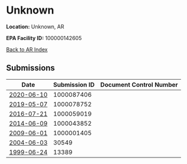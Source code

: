 # Unknown

**Location:** Unknown, AR

**EPA Facility ID:** 100000142605

[Back to AR Index](../../index.md)

## Submissions

| Date | Submission ID | Document Control Number |
|------|--------------|-------------------------|
| [2020-06-10](submissions/1000087406.md) | 1000087406 |  |
| [2019-05-07](submissions/1000078752.md) | 1000078752 |  |
| [2016-07-21](submissions/1000059019.md) | 1000059019 |  |
| [2014-06-09](submissions/1000043852.md) | 1000043852 |  |
| [2009-06-01](submissions/1000001405.md) | 1000001405 |  |
| [2004-06-03](submissions/30549.md) | 30549 |  |
| [1999-06-24](submissions/13389.md) | 13389 |  |
